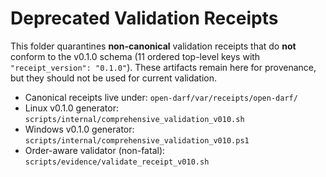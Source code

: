 # Deprecated Validation Receipts

This folder quarantines **non-canonical** validation receipts that do **not** conform to the v0.1.0 schema
(11 ordered top-level keys with `"receipt_version": "0.1.0"`). These artifacts remain here for provenance,
but they should not be used for current validation.

- Canonical receipts live under: `open-darf/var/receipts/open-darf/`
- Linux v0.1.0 generator: `scripts/internal/comprehensive_validation_v010.sh`
- Windows v0.1.0 generator: `scripts/internal/comprehensive_validation_v010.ps1`
- Order-aware validator (non-fatal): `scripts/evidence/validate_receipt_v010.sh`
